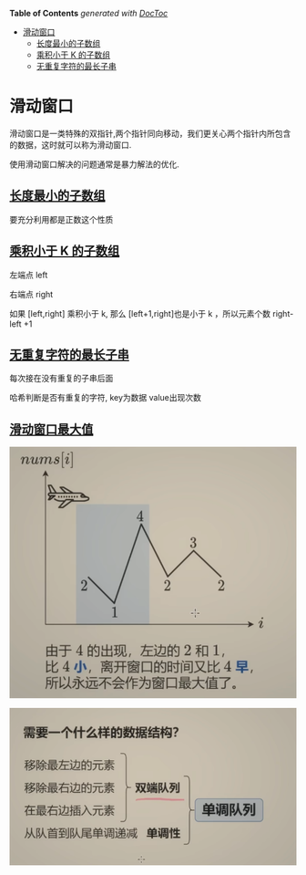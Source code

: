 <!-- START doctoc generated TOC please keep comment here to allow auto update -->
<!-- DON'T EDIT THIS SECTION, INSTEAD RE-RUN doctoc TO UPDATE -->
**Table of Contents**  *generated with [DocToc](https://github.com/thlorenz/doctoc)*

- [滑动窗口](#%E6%BB%91%E5%8A%A8%E7%AA%97%E5%8F%A3)
  - [长度最小的子数组](#%E9%95%BF%E5%BA%A6%E6%9C%80%E5%B0%8F%E7%9A%84%E5%AD%90%E6%95%B0%E7%BB%84)
  - [乘积小于 K 的子数组](#%E4%B9%98%E7%A7%AF%E5%B0%8F%E4%BA%8E-k-%E7%9A%84%E5%AD%90%E6%95%B0%E7%BB%84)
  - [无重复字符的最长子串](#%E6%97%A0%E9%87%8D%E5%A4%8D%E5%AD%97%E7%AC%A6%E7%9A%84%E6%9C%80%E9%95%BF%E5%AD%90%E4%B8%B2)

<!-- END doctoc generated TOC please keep comment here to allow auto update -->

# 滑动窗口
滑动窗口是一类特殊的双指针,两个指针同向移动，我们更关心两个指针内所包含的数据，这时就可以称为滑动窗口.


使用滑动窗口解决的问题通常是暴力解法的优化.



## [长度最小的子数组](209_minimum_size_subarray_sum_test.go)

要充分利用都是正数这个性质



## [乘积小于 K 的子数组](713_subarray_product_less_than_k_test.go)

左端点 left 

右端点 right 


如果 [left,right] 乘积小于 k, 那么 [left+1,right]也是小于 k ，所以元素个数 right- left +1

## [无重复字符的最长子串](03_longest_substring_without_repeating_characters_test.go)

每次接在没有重复的子串后面

哈希判断是否有重复的字符, key为数据 value出现次数



## [滑动窗口最大值](239_sliding_window_maximum_test.go)
![](.slide_windows_images/max_value_sliding_windows1.png)

![](.slide_windows_images/max_value_slide_windows.png) 